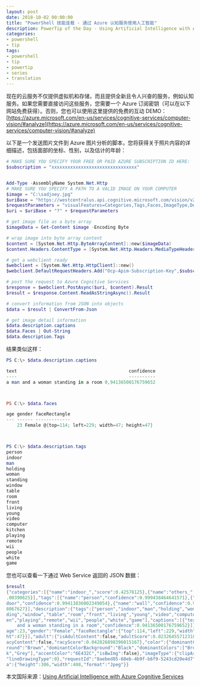 ```yaml
---
layout: post
date: 2018-10-02 00:00:00
title: "PowerShell 技能连载 - 通过 Azure 认知服务使用人工智能"
description: PowerTip of the Day - Using Artificial Intelligence with Azure Cognitive Services
categories:
- powershell
- tip
tags:
- powershell
- tip
- powertip
- series
- translation
---
```

现在的云服务不仅提供虚拟机和存储，而且提供全新且令人兴奋的服务，例如认知服务。如果您需要直接访问这些服务，您需要一个 Azure 订阅密钥（可以在以下网站免费获得）。否则，您也可以使用这里提供的免费的互动 DEMO：
[https://azure.microsoft.com/en-us/services/cognitive-services/computer-vision/#analyze](https://azure.microsoft.com/en-us/services/cognitive-services/computer-vision/#analyze)

以下是一个发送图片文件到 Azure 图片分析的脚本，您将获得关于照片内容的详细描述，包括面部的坐标、性别，以及估计的年龄：

```powershell
# MAKE SURE YOU SPECIFY YOUR FREE OR PAID AZURE SUBSCRIPTION ID HERE:
$subscription = "xxxxxxxxxxxxxxxxxxxxxxxxxxxxxxxx"


Add-Type -AssemblyName System.Net.Http
# MAKE SURE YOU SPECIFY A PATH TO A VALID IMAGE ON YOUR COMPUTER
$image = "C:\sadjoey.jpg"
$uriBase = "https://westcentralus.api.cognitive.microsoft.com/vision/v2.0/analyze";
$requestParameters = "visualFeatures=Categories,Tags,Faces,ImageType,Description,Color,Adult"
$uri = $uriBase + "?" + $requestParameters

# get image file as a byte array
$imageData = Get-Content $image -Encoding Byte 

# wrap image into byte array content
$content = [System.Net.Http.ByteArrayContent]::new($imageData)
$content.Headers.ContentType = [System.Net.Http.Headers.MediaTypeHeaderValue]::new("application/octet-stream")

# get a webclient ready
$webclient = [System.Net.Http.HttpClient]::new()
$webclient.DefaultRequestHeaders.Add("Ocp-Apim-Subscription-Key",$subscription)

# post the request to Azure Cognitive Services
$response = $webclient.PostAsync($uri, $content).Result
$result = $response.Content.ReadAsStringAsync().Result

# convert information from JSON into objects
$data = $result | ConvertFrom-Json

# get image detail information
$data.description.captions
$data.Faces | Out-String
$data.description.Tags
```

结果类似这样：

```powershell
PS C:\> $data.description.captions

text                                          confidence
----                                          ----------
a man and a woman standing in a room 0,94136500176759652



PS C:\> $data.faces

age gender faceRectangle                            
--- ------ -------------                            
    23 Female @{top=114; left=229; width=47; height=47}



PS C:\> $data.description.tags
person
indoor
man
holding
woman
standing
window
table
room
front
living
young
video
computer
kitchen
playing
remote
wii
people
white
game 
```

您也可以查看一下通过 Web Service 返回的 JSON 数据：

```powershell
$result
{"categories":[{"name":"indoor_","score":0.42578125},{"name":"others_","score":0
.00390625}],"tags":[{"name":"person","confidence":0.999438464641571},{"name":"in
door","confidence":0.99413836002349854},{"name":"wall","confidence":0.9905883073
8067627}],"description":{"tags":["person","indoor","man","holding","woman","stan
ding","window","table","room","front","living","young","video","computer","kitch
en","playing","remote","wii","people","white","game"],"captions":[{"text":"a man
    and a woman standing in a room","confidence":0.94136500176759652}]},"faces":[{"
age":23,"gender":"Female","faceRectangle":{"top":114,"left":229,"width":47,"heig
ht":47}}],"adult":{"isAdultContent":false,"adultScore":0.023264557123184204,"isR
acyContent":false,"racyScore":0.042826898396015167},"color":{"dominantColorForeg
round":"Brown","dominantColorBackground":"Black","dominantColors":["Brown","Blac
k","Grey"],"accentColor":"6E432C","isBwImg":false},"imageType":{"clipArtType":0,
"lineDrawingType":0},"requestId":"8aebed85-68eb-4b9f-b6f9-5243cd20e4d7","metadat
a":{"height":306,"width":408,"format":"Jpeg"}}
```

<!--more-->
本文国际来源：[Using Artificial Intelligence with Azure Cognitive Services](http://community.idera.com/powershell/powertips/b/tips/posts/using-artificial-intelligence-with-azure-cognitive-services)
